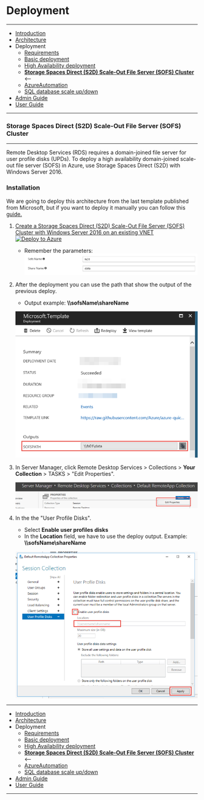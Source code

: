 # Deployment
---
* [Introduction](/README.md)
* [Architecture](./ArchitectureDiagram.md)
* Deployment
    * [Requirements](./Requirements.md)
    * [Basic deployment](./Deployment-basic.md)
    * [High Availability deployment](./Deployment-HA.md)
    * **[Storage Spaces Direct (S2D) Scale-Out File Server (SOFS) Cluster](./S2DFileServer.md)** <--
    * [AzureAutomation](./AzureAutomation.md)
    * [SQL database scale up/down](./SQLdatabaseScaleUpDown.md)
* [Admin Guide](./RemoteDesktopRemoteApp.md)
* [User Guide](./UserAccess.md)
--- 

### Storage Spaces Direct (S2D) Scale-Out File Server (SOFS) Cluster
---
Remote Desktop Services (RDS) requires a domain-joined file server for user profile disks (UPDs). To deploy a high availability domain-joined scale-out file server (SOFS) in Azure, use Storage Spaces Direct (S2D) with Windows Server 2016.

### Installation

We are going to deploy this architecture from the last template published from Microsoft, but if you want to deploy it manually you can follow this [guide.](https://docs.microsoft.com/es-es/windows-server/remote/remote-desktop-services/rds-storage-spaces-direct-deployment)

1. [Create a Storage Spaces Direct (S2D) Scale-Out File Server (SOFS) Cluster with Windows Server 2016 on an existing VNET](https://github.com/Azure/azure-quickstart-templates/tree/master/301-storage-spaces-direct)
[![Deploy to Azure](http://azuredeploy.net/deploybutton.png)](https://portal.azure.us/#create/Microsoft.Template/uri/https%3A%2F%2Fraw.githubusercontent.com%2FAzure%2Fazure-quickstart-templates%2Fmaster%2F301-storage-spaces-direct%2Fazuredeploy.json)
    * Remember the parameters:
    ![](./images/fileserver1.png)

2. After the deployment you can use the path that show the output of the previous deploy.
    * Output example: **\\\\sofsName\\shareName**
    
    ![TemplateOutpu](./images/fileserver2.png)
3. In Server Manager, click Remote Desktop Services > Collections > **Your Collection** > TASKS > "Edit Properties".
    
    ![EditProperties](./images/fileserver3.png)
4. In the the "User Profile Disks".
    * Select **Enable user profiles disks**
    * In the **Location** field, we have to use the deploy output. Example: **\\\\sofsName\\shareName**
    
    ![userprofiledisk](./images/fileserver4.png)
    
---
* [Introduction](/README.md)
* [Architecture](./ArchitectureDiagram.md)
* Deployment
    * [Requirements](./Requirements.md)
    * [Basic deployment](./Deployment-basic.md)
    * [High Availability deployment](./Deployment-HA.md)
    * **[Storage Spaces Direct (S2D) Scale-Out File Server (SOFS) Cluster](./S2DFileServer.md)** <--
    * [AzureAutomation](./AzureAutomation.md)
    * [SQL database scale up/down](./SQLdatabaseScaleUpDown.md)
* [Admin Guide](./RemoteDesktopRemoteApp.md)
* [User Guide](./UserAccess.md)
--- 
